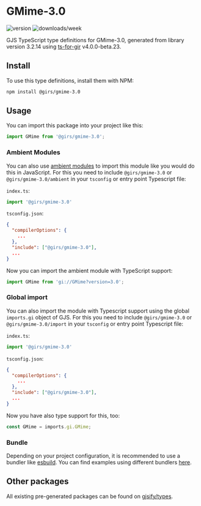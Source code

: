 
# GMime-3.0

![version](https://img.shields.io/npm/v/@girs/gmime-3.0)
![downloads/week](https://img.shields.io/npm/dw/@girs/gmime-3.0)


GJS TypeScript type definitions for GMime-3.0, generated from library version 3.2.14 using [ts-for-gir](https://github.com/gjsify/ts-for-gir) v4.0.0-beta.23.


## Install

To use this type definitions, install them with NPM:
```bash
npm install @girs/gmime-3.0
```

## Usage

You can import this package into your project like this:
```ts
import GMime from '@girs/gmime-3.0';
```

### Ambient Modules

You can also use [ambient modules](https://github.com/gjsify/ts-for-gir/tree/main/packages/cli#ambient-modules) to import this module like you would do this in JavaScript.
For this you need to include `@girs/gmime-3.0` or `@girs/gmime-3.0/ambient` in your `tsconfig` or entry point Typescript file:

`index.ts`:
```ts
import '@girs/gmime-3.0'
```

`tsconfig.json`:
```json
{
  "compilerOptions": {
    ...
  },
  "include": ["@girs/gmime-3.0"],
  ...
}
```

Now you can import the ambient module with TypeScript support: 

```ts
import GMime from 'gi://GMime?version=3.0';
```

### Global import

You can also import the module with Typescript support using the global `imports.gi` object of GJS.
For this you need to include `@girs/gmime-3.0` or `@girs/gmime-3.0/import` in your `tsconfig` or entry point Typescript file:

`index.ts`:
```ts
import '@girs/gmime-3.0'
```

`tsconfig.json`:
```json
{
  "compilerOptions": {
    ...
  },
  "include": ["@girs/gmime-3.0"],
  ...
}
```

Now you have also type support for this, too:

```ts
const GMime = imports.gi.GMime;
```

### Bundle

Depending on your project configuration, it is recommended to use a bundler like [esbuild](https://esbuild.github.io/). You can find examples using different bundlers [here](https://github.com/gjsify/ts-for-gir/tree/main/examples).

## Other packages

All existing pre-generated packages can be found on [gjsify/types](https://github.com/gjsify/types).

